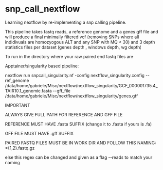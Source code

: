 # snp_call_nextflow
Learning nextflow by re-implementing a snp calling pipeline. 

This pipeline takes fastq reads, a reference genome and a genes gff file and will produce a final minimally filtered vcf (removing SNPs where all indidivuals are homozyogous ALT and any SNP with MQ < 30) and 3 depth statistics files per dataset (genes depth , windows depth, wg depth)


To run in the directory where your raw paired end fastq files are



Apptainer/singularity based pipeline:

nextflow run snpcall_singularity.nf -config nextflow_singularity.config --ref_genome /data/home/gabriele/Misc/nextflow/nextflow_singularity/GCF_000001735.4_TAIR10.1_genomic.fasta --gff_file /data/home/gabriele/Misc/nextflow/nextflow_singularity/genes.gff



IMPORTANT

ALWAYS GIVE FULL PATH FOR REFERENCE AND GFF FILE 

REFERENCE MUST HAVE .fasta SUFFIX (change it to .fasta if yours is .fa)

GFF FILE MUST HAVE .gff SUFFIX

PAIRED FASTQ FILES MUST BE IN WORK DIR AND FOLLOW THIS NAMING: *{1,2}.fastq.gz 

else this regex can be changed and given as a flag --reads to match your naming
